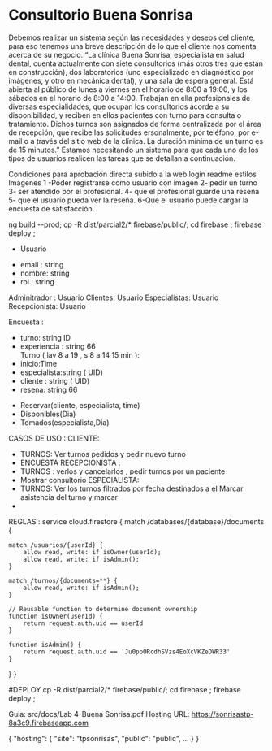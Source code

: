# Consultorio Buena Sonrisa
Debemos realizar un sistema según las necesidades y deseos del cliente, para eso tenemos una
breve descripción de lo que el cliente nos comenta acerca de su negocio.
“La clínica Buena Sonrisa, especialista en salud dental, cuenta actualmente con siete consultorios (más otros tres que están en construcción), dos laboratorios (uno especializado en diagnóstico por imágenes, y otro en mecánica dental), y una sala de espera general. Está abierta al público de lunes a viernes en el horario de 8:00 a 19:00, y los
sábados en el horario de 8:00 a 14:00. Trabajan en ella profesionales de diversas especialidades, que ocupan los consultorios acorde a su disponibilidad, y reciben en ellos pacientes con turno para consulta o tratamiento. Dichos turnos son asignados de forma centralizada por el área de recepción, que recibe las solicitudes ersonalmente, por teléfono, por e-mail o a través del sitio web de la clínica. La duración mínima de un turno es de 15 minutos.” Estamos necesitando un sistema para que cada uno de los tipos de usuarios realicen las tareas que se detallan a continuación. 


Condiciones para aprobación directa
subido a la web
login
readme
estilos
Imágenes
1 -Poder registrarse como usuario con imagen
2- pedir un turno
3- ser atendido por el profesional.
4- que el profesional guarde una reseña
5- que el usuario pueda ver la reseña.
6-Que el usuario puede cargar la encuesta de satisfacción.

ng build --prod; cp -R dist/parcial2/* firebase/public/; cd firebase ; firebase deploy ;


* Usuario
 - email : string 
 - nombre: string 
 - rol : string 

Adminitrador : Usuario
Clientes: Usuario
Especialistas: Usuario  
Recepcionista: Usuario

Encuesta : 
  - turno: string ID 
  - experiencia : string 66  
Turno ( lav 8 a 19 , s 8 a 14 15 min  ): 
  - inicio:Time   
  - especialista:string ( UID)
  - cliente : string ( UID)
  - resena: string 66  
+ Reservar(cliente, especialista, time)  
+ Disponibles(Dia)
+ Tomados(especialista,Dia)





CASOS DE USO : 
CLIENTE: 
- TURNOS: Ver turnos pedidos y pedir nuevo turno 
- ENCUESTA 
RECEPCIONISTA : 
- TURNOS : verlos y cancelarlos , pedir turnos por un paciente 
- Mostrar consultorio 
ESPECIALISTA: 
- TURNOS: Ver los turnos filtrados por fecha destinados a el Marcar asistencia del turno y marcar 
- 

REGLAS : 
service cloud.firestore {
  match /databases/{database}/documents {
 
    match /usuarios/{userId} {
        allow read, write: if isOwner(userId);
        allow read, write: if isAdmin();
    }
    
    match /turnos/{documents=**} {
        allow read, write: if isAdmin();
    }

    // Reusable function to determine document ownership
    function isOwner(userId) {
        return request.auth.uid == userId
    }
    
    function isAdmin() {
        return request.auth.uid == 'Ju0ppORcdhSVzs4EoXcVKZeDWR33'
    }
  }
}

#DEPLOY 
cp -R dist/parcial2/* firebase/public/; cd firebase ; firebase deploy ; 

Guia: src/docs/Lab 4-Buena Sonrisa.pdf
Hosting URL: https://sonrisastp-8a3c9.firebaseapp.com

{
  "hosting": {
    "site": "tpsonrisas",
    "public": "public",
    ...
  }
}
